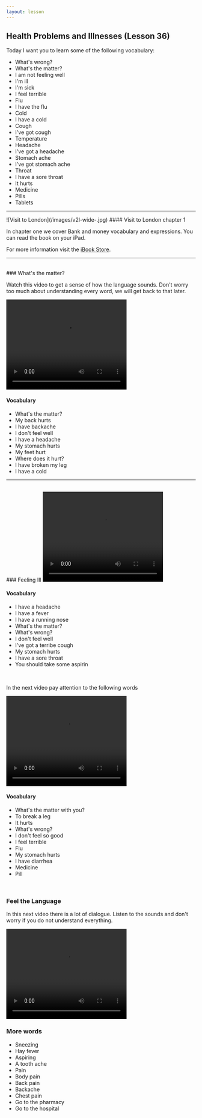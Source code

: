 ```yaml
---
layout: lesson
---
```

## Health Problems and Illnesses (Lesson 36)


Today I want you to learn some of the following vocabulary:

* What's wrong? 
* What's the matter? 
* I am not feeling well
* I'm ill
* I'm sick
* I feel terrible 
* Flu 
* I have the flu
* Cold
* I have a cold
* Cough
* I've got cough
* Temperature 
* Headache 
* I've got a headache 
* Stomach ache
* I've got stomach ache 
* Throat
* I have a sore throat
* It hurts 
* Medicine 
* Pills 
* Tablets 





<hr>
![Visit to London](/images/v2l-wide-.jpg)
#### Visit to London chapter 1

In chapter one we cover Bank and money vocabulary and expressions. 
You can read the book on your iPad.

For more information visit the [iBook Store](https://itunes.apple.com/us/book/portuguese-for-travelers/id568515833).

<hr>

<br class="column">
### What's the matter? 

Watch this video to get a sense of how the language sounds. Don't worry too much about understanding every word, we will get back to that later.


<video width="320" height="240" preload="none">
    <source type="video/youtube" src="http://www.youtube.com/watch?v=LQ3XAIPT9h8" />
</video>

#### Vocabulary

* What's the matter? 
* My back hurts
* I have backache
* I don't feel well 
* I have a headache
* My stomach hurts
* My feet hurt
* Where does it hurt? 
* I have broken my leg
* I have a cold 




<hr>
<br class="column">
### Feeling Ill 

<video width="320" height="240" preload="none">
    <source type="video/youtube" src="http://www.youtube.com/watch?v=OWbXUevBZhY" />
</video>

#### Vocabulary


* I have a headache
* I have a fever 
* I have a running nose 
* What's the matter? 
* What's wrong? 
* I don't feel well
* I've got a terribe cough
* My stomach hurts 
* I have a sore throat 
* You should take some aspirin


<br class="column">

In the next video pay attention to the following words


<video width="320" height="240" preload="none">
    <source type="video/youtube" src="http://www.youtube.com/watch?v=YisuBwkHnjA" />
</video>

#### Vocabulary

* What's the matter with you? 
* To break a leg 
* It hurts 
* What's wrong? 
* I don't feel so good
* I feel terrible 
* Flu
* My stomach hurts
* I have diarrhea
* Medicine
* Pill  



<br class="column">

### Feel the Language

In this next video there is a lot of dialogue. 
Listen to the sounds and don't worry if you do not understand everything.

<video width="320" height="240" preload="none">
    <source type="video/youtube" src="http://www.youtube.com/watch?v=9tQE820h0L8" />
</video>


<br class="column">

### More words


* Sneezing 
* Hay fever
* Aspiring 
* A tooth ache 
* Pain 
* Body pain 
* Back pain
* Backache
* Chest pain
* Go to the pharmacy
* Go to the hospital 







